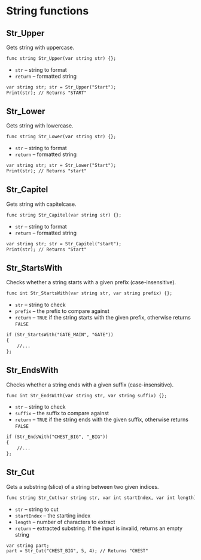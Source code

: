# String functions

## Str_Upper

Gets string with uppercase.

```dae
func string Str_Upper(var string str) {};
```

- `str` – string to format
- `return` – formatted string

```dae title="Example usage"
var string str; str = Str_Upper("Start");
Print(str); // Returns "START"
```

## Str_Lower

Gets string with lowercase.

```dae
func string Str_Lower(var string str) {};
```

- `str` – string to format
- `return` – formatted string

```dae title="Example usage"
var string str; str = Str_Lower("Start");
Print(str); // Returns "start"
```

## Str_Capitel

Gets string with capitelcase.

```dae
func string Str_Capitel(var string str) {};
```

- `str` – string to format
- `return` – formatted string

```dae title="Example usage"
var string str; str = Str_Capitel("start");
Print(str); // Returns "Start"
```

## Str_StartsWith

Checks whether a string starts with a given prefix (case-insensitive).

```dae
func int Str_StartsWith(var string str, var string prefix) {};
```

- `str` – string to check
- `prefix` – the prefix to compare against
- `return` – `TRUE` if the string starts with the given prefix, otherwise returns `FALSE`

```dae title="Example usage"
if (Str_StartsWith("GATE_MAIN", "GATE"))
{
    //...
};
```

## Str_EndsWith

Checks whether a string ends with a given suffix (case-insensitive).

```dae
func int Str_EndsWith(var string str, var string suffix) {};
```

- `str` – string to check
- `suffix` – the suffix to compare against
- `return` – `TRUE` if the string ends with the given suffix, otherwise returns `FALSE`

```dae title="Example usage"
if (Str_EndsWith("CHEST_BIG", "_BIG"))
{
    //...
};
```

## Str_Cut

Gets a substring (slice) of a string between two given indices.

```dae
func string Str_Cut(var string str, var int startIndex, var int length) {};
```

- `str` – string to cut
- `startIndex` – the starting index
- `length` – number of characters to extract
- `return` – extracted substring. If the input is invalid, returns an empty string

```dae title="Example usage"
var string part;
part = Str_Cut("CHEST_BIG", 5, 4); // Returns "CHEST"
```
